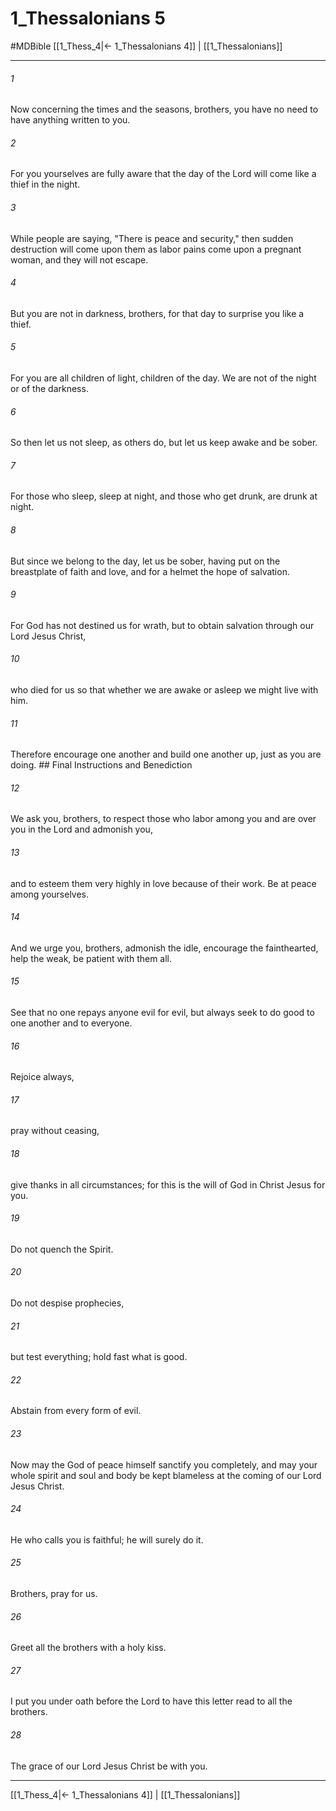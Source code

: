 # 1_Thessalonians 5
#MDBible
[[1_Thess_4|← 1_Thessalonians 4]] | [[1_Thessalonians]]

***

###### 1 
Now concerning the times and the seasons, brothers, you have no need to have anything written to you. 

###### 2 
For you yourselves are fully aware that the day of the Lord will come like a thief in the night. 

###### 3 
While people are saying, "There is peace and security," then sudden destruction will come upon them as labor pains come upon a pregnant woman, and they will not escape. 

###### 4 
But you are not in darkness, brothers, for that day to surprise you like a thief. 

###### 5 
For you are all children of light, children of the day. We are not of the night or of the darkness. 

###### 6 
So then let us not sleep, as others do, but let us keep awake and be sober. 

###### 7 
For those who sleep, sleep at night, and those who get drunk, are drunk at night. 

###### 8 
But since we belong to the day, let us be sober, having put on the breastplate of faith and love, and for a helmet the hope of salvation. 

###### 9 
For God has not destined us for wrath, but to obtain salvation through our Lord Jesus Christ, 

###### 10 
who died for us so that whether we are awake or asleep we might live with him. 

###### 11 
Therefore encourage one another and build one another up, just as you are doing. ## Final Instructions and Benediction 

###### 12 
We ask you, brothers, to respect those who labor among you and are over you in the Lord and admonish you, 

###### 13 
and to esteem them very highly in love because of their work. Be at peace among yourselves. 

###### 14 
And we urge you, brothers, admonish the idle, encourage the fainthearted, help the weak, be patient with them all. 

###### 15 
See that no one repays anyone evil for evil, but always seek to do good to one another and to everyone. 

###### 16 
Rejoice always, 

###### 17 
pray without ceasing, 

###### 18 
give thanks in all circumstances; for this is the will of God in Christ Jesus for you. 

###### 19 
Do not quench the Spirit. 

###### 20 
Do not despise prophecies, 

###### 21 
but test everything; hold fast what is good. 

###### 22 
Abstain from every form of evil. 

###### 23 
Now may the God of peace himself sanctify you completely, and may your whole spirit and soul and body be kept blameless at the coming of our Lord Jesus Christ. 

###### 24 
He who calls you is faithful; he will surely do it. 

###### 25 
Brothers, pray for us. 

###### 26 
Greet all the brothers with a holy kiss. 

###### 27 
I put you under oath before the Lord to have this letter read to all the brothers. 

###### 28 
The grace of our Lord Jesus Christ be with you. 

***

[[1_Thess_4|← 1_Thessalonians 4]] | [[1_Thessalonians]]
